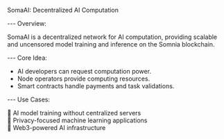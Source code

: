 SomaAI: Decentralized AI Computation

--- Overview:

SomaAI is a decentralized network for AI computation, providing scalable and uncensored model training and inference on the Somnia blockchain.

--- Core Idea:

- AI developers can request computation power.  
- Node operators provide computing resources.  
- Smart contracts handle payments and task validations.  

--- Use Cases:

🔹 AI model training without centralized servers  
🔹 Privacy-focused machine learning applications  
🔹 Web3-powered AI infrastructure
